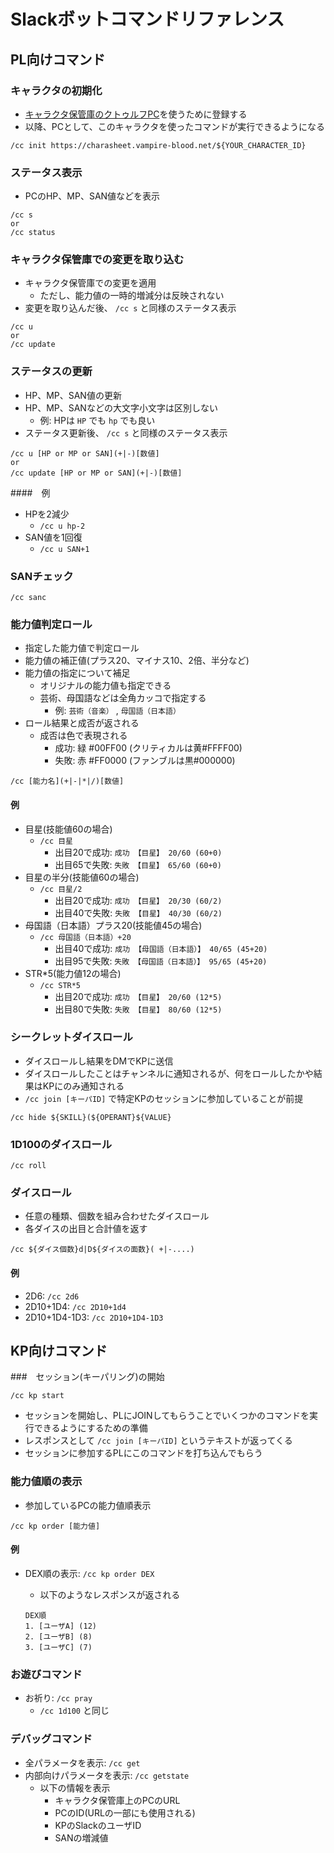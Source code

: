 # Slackボットコマンドリファレンス

## PL向けコマンド

### キャラクタの初期化

- [キャラクタ保管庫のクトゥルフPC](https://charasheet.vampire-blood.net/coc_pc_making.html)を使うために登録する
- 以降、PCとして、このキャラクタを使ったコマンドが実行できるようになる

```slack
/cc init https://charasheet.vampire-blood.net/${YOUR_CHARACTER_ID}
```

### ステータス表示

- PCのHP、MP、SAN値などを表示

```slack
/cc s
or
/cc status
```

### キャラクタ保管庫での変更を取り込む

- キャラクタ保管庫での変更を適用
  - ただし、能力値の一時的増減分は反映されない
- 変更を取り込んだ後、 `/cc s` と同様のステータス表示

```slack
/cc u
or
/cc update
```

### ステータスの更新

- HP、MP、SAN値の更新
- HP、MP、SANなどの大文字小文字は区別しない
  - 例: HPは `HP` でも `hp` でも良い
- ステータス更新後、 `/cc s` と同様のステータス表示

```slack
/cc u [HP or MP or SAN](+|-)[数値]
or
/cc update [HP or MP or SAN](+|-)[数値]
```

####　例

- HPを2減少
  - `/cc u hp-2`
- SAN値を1回復
  - `/cc u SAN+1`

### SANチェック

```slack
/cc sanc
```

### 能力値判定ロール

- 指定した能力値で判定ロール
- 能力値の補正値(プラス20、マイナス10、2倍、半分など)
- 能力値の指定について補足
  - オリジナルの能力値も指定できる
  - 芸術、母国語などは全角カッコで指定する
    - 例: `芸術（音楽）` , `母国語（日本語）`
- ロール結果と成否が返される
  - 成否は色で表現される
    - 成功: 緑 #00FF00 (クリティカルは黄#FFFF00)
    - 失敗: 赤 #FF0000 (ファンブルは黒#000000)

```slack
/cc [能力名](+|-|*|/)[数値]
```

#### 例

- 目星(技能値60の場合)
  - `/cc 目星`
    - 出目20で成功: `成功 【目星】 20/60 (60+0)`
    - 出目65で失敗: `失敗 【目星】 65/60 (60+0)`
- 目星の半分(技能値60の場合)
  - `/cc 目星/2`
    - 出目20で成功: `成功 【目星】 20/30 (60/2)`
    - 出目40で失敗: `失敗 【目星】 40/30 (60/2)`
- 母国語（日本語）プラス20(技能値45の場合)
  - `/cc 母国語（日本語）+20`
    - 出目40で成功: `成功 【母国語（日本語）】 40/65 (45+20)`
    - 出目95で失敗: `失敗 【母国語（日本語）】 95/65 (45+20)`
- STR*5(能力値12の場合)
  - `/cc STR*5`
    - 出目20で成功: `成功 【目星】 20/60 (12*5)`
    - 出目80で失敗: `失敗 【目星】 80/60 (12*5)`

### シークレットダイスロール

- ダイスロールし結果をDMでKPに送信
- ダイスロールしたことはチャンネルに通知されるが、何をロールしたかや結果はKPにのみ通知される
- `/cc join [キーパID]` で特定KPのセッションに参加していることが前提

```slack
/cc hide ${SKILL}(${OPERANT}${VALUE}
```

### 1D100のダイスロール

```slack
/cc roll
```

### ダイスロール

- 任意の種類、個数を組み合わせたダイスロール
- 各ダイスの出目と合計値を返す

```slack
/cc ${ダイス個数}d|D${ダイスの面数}( +|-....)
```

#### 例

- 2D6: `/cc 2d6`
- 2D10+1D4: `/cc 2D10+1d4`
- 2D10+1D4-1D3: `/cc 2D10+1D4-1D3`

## KP向けコマンド

###　セッション(キーパリング)の開始

```Slack
/cc kp start
```

- セッションを開始し、PLにJOINしてもらうことでいくつかのコマンドを実行できるようにするための準備
- レスポンスとして `/cc join [キーパID]` というテキストが返ってくる
- セッションに参加するPLにこのコマンドを打ち込んでもらう

### 能力値順の表示

- 参加しているPCの能力値順表示

```slack
/cc kp order [能力値]
```

#### 例

- DEX順の表示: `/cc kp order DEX`
  - 以下のようなレスポンスが返される

  ```slack
  DEX順
  1. [ユーザA] (12)
  2. [ユーザB] (8)
  3. [ユーザC] (7)
  ```

### お遊びコマンド

- お祈り: `/cc pray`
  - `/cc 1d100` と同じ

### デバッグコマンド

- 全パラメータを表示: `/cc get`
- 内部向けパラメータを表示: `/cc getstate`
  - 以下の情報を表示
    - キャラクタ保管庫上のPCのURL
    - PCのID(URLの一部にも使用される)
    - KPのSlackのユーザID
    - SANの増減値
